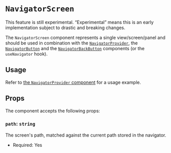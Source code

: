# `NavigatorScreen`

<div class="callout callout-alert">
This feature is still experimental. “Experimental” means this is an early implementation subject to drastic and breaking changes.
</div>

The `NavigatorScreen` component represents a single view/screen/panel and should be used in combination with the [`NavigatorProvider`](/packages/components/src/navigator/navigator-provider/README.md), the [`NavigatorButton`](/packages/components/src/navigator/navigator-button/README.md) and the [`NavigatorBackButton`](/packages/components/src/navigator/navigator-back-button/README.md) components (or the `useNavigator` hook).

## Usage

Refer to [the `NavigatorProvider` component](/packages/components/src/navigator/navigator-provider/README.md#usage) for a usage example.

## Props

The component accepts the following props:

### `path`: `string`

The screen's path, matched against the current path stored in the navigator.

-   Required: Yes
